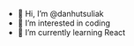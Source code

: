 - 👋 Hi, I’m @danhutsuliak
- 👀 I’m interested in coding
- 🌱 I’m currently learning React

<!---
danhutsuliak/danhutsuliak is a ✨ special ✨ repository because its `README.md` (this file) appears on your GitHub profile.
You can click the Preview link to take a look at your changes.
--->
